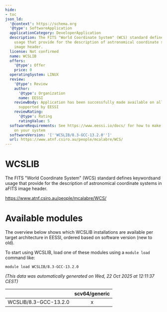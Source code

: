 ```yaml
---
hide:
- toc
json_ld:
  '@context': https://schema.org
  '@type': SoftwareApplication
  applicationCategory: DeveloperApplication
  description: The FITS "World Coordinate System" (WCS) standard defines keywordsand
    usage that provide for the description of astronomical coordinate systems in aFITS
    image header.
  license: Not confirmed
  name: WCSLIB
  offers:
    '@type': Offer
    price: 0
  operatingSystem: LINUX
  review:
    '@type': Review
    author:
      '@type': Organization
      name: EESSI
    reviewBody: Application has been successfully made available on all architectures
      supported by EESSI
    reviewRating:
      '@type': Rating
      ratingValue: 5
  softwareRequirements: See https://www.eessi.io/docs/ for how to make EESSI available
    on your system
  softwareVersion: '[''WCSLIB/8.3-GCC-13.2.0'']'
  url: https://www.atnf.csiro.au/people/mcalabre/WCS/
---
```


WCSLIB
======


The FITS "World Coordinate System" (WCS) standard defines keywordsand usage that provide for the description of astronomical coordinate systems in aFITS image header.

https://www.atnf.csiro.au/people/mcalabre/WCS/
# Available modules


The overview below shows which WCSLIB installations are available per target architecture in EESSI, ordered based on software version (new to old).

To start using WCSLIB, load one of these modules using a `module load` command like:

```shell
module load WCSLIB/8.3-GCC-13.2.0
```

*(This data was automatically generated on Wed, 22 Oct 2025 at 12:11:37 CEST)*

| |scv64/generic|
| :---: | :---: |
|WCSLIB/8.3-GCC-13.2.0|x|
